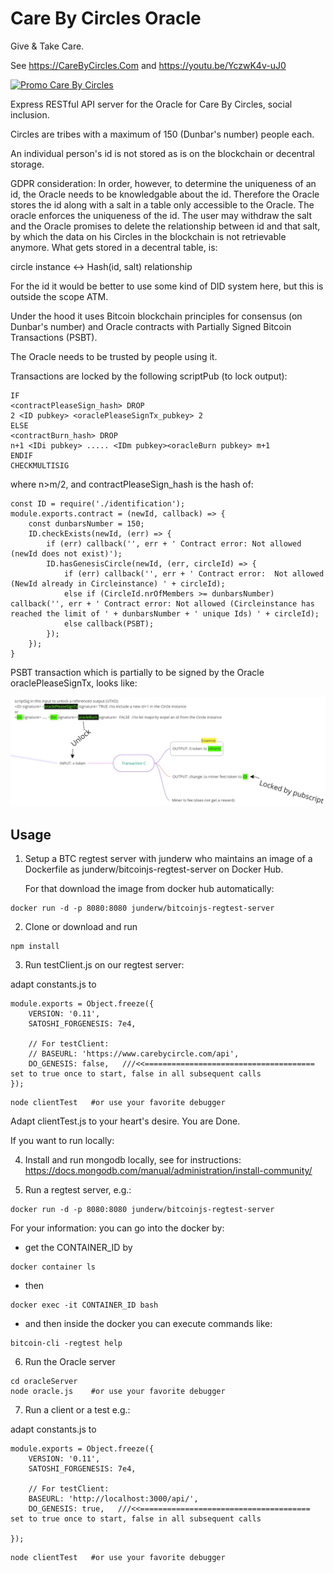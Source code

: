 # Care By Circles Oracle

Give & Take Care.

See https://CareByCircles.Com and https://youtu.be/YczwK4v-uJ0


[![Promo Care By Circles](READMEImages/CareByCircles.gif)](https://youtu.be/YczwK4v-uJ0)

Express RESTful API server for the Oracle for Care By Circles, social inclusion.

Circles are tribes with a maximum of 150 (Dunbar's number) people each.

An individual person's id is not stored as is on the blockchain or decentral storage.

GDPR consideration:
In order, however, to determine the uniqueness of an id, the Oracle needs to be knowledgable about the id. Therefore the Oracle stores the id along with a salt in a table only accessible to the Oracle.
The oracle enforces the uniqueness of the id. The user may withdraw the salt and the Oracle promises to delete the relationship between id and that salt, by which the data on his Circles in the blockchain is not retrievable anymore.
What gets stored in a decentral table, is:

circle instance  <->  Hash(id, salt)     relationship 

For the id it would be better to use some kind of DID system here, but this is outside the scope ATM.

Under the hood it uses Bitcoin blockchain principles for consensus (on Dunbar's number) and Oracle contracts with Partially Signed Bitcoin Transactions (PSBT).

The Oracle needs to be trusted by people using it.

Transactions are locked by the following scriptPub (to lock output):

```
IF
<contractPleaseSign_hash> DROP
2 <ID pubkey> <oraclePleaseSignTx_pubkey> 2
ELSE
<contractBurn_hash> DROP
n+1 <IDi pubkey> ..... <IDm pubkey><oracleBurn pubkey> m+1
ENDIF
CHECKMULTISIG
```
where n>m/2, and contractPleaseSign_hash is the hash of:

```
const ID = require('./identification');
module.exports.contract = (newId, callback) => {
    const dunbarsNumber = 150; 
    ID.checkExists(newId, (err) => {
        if (err) callback('', err + ' Contract error: Not allowed (newId does not exist)');
        ID.hasGenesisCircle(newId, (err, circleId) => {
            if (err) callback('', err + ' Contract error:  Not allowed (NewId already in Circleinstance) ' + circleId);
            else if (CircleId.nrOfMembers >= dunbarsNumber) callback('', err + ' Contract error: Not allowed (Circleinstance has reached the limit of ' + dunbarsNumber + ' unique Ids) ' + circleId);
            else callback(PSBT);
        });
    });
}
```

PSBT transaction which is partially to be signed by the Oracle oraclePleaseSignTx, looks like:

![Alt text](READMEImages/ToBeSignedPSBT.jpg?raw=true "Transaction")



## Usage ##
1. Setup a BTC regtest server with junderw who maintains an image of a Dockerfile as junderw/bitcoinjs-regtest-server on Docker Hub.

    For that download the image from docker hub automatically:
```
docker run -d -p 8080:8080 junderw/bitcoinjs-regtest-server
```

2. Clone or download and run 
```
npm install
```

3. Run testClient.js on our regtest server:

adapt constants.js to

```
module.exports = Object.freeze({
    VERSION: '0.11',
    SATOSHI_FORGENESIS: 7e4,

    // For testClient:
    // BASEURL: 'https://www.carebycircle.com/api',
    DO_GENESIS: false,   ///<<====================================== set to true once to start, false in all subsequent calls
});
```
```
node clientTest   #or use your favorite debugger
```

Adapt clientTest.js to your heart's desire. You are Done.

If you want to run locally:

4. Install and run mongodb locally, see for instructions: https://docs.mongodb.com/manual/administration/install-community/

5. Run a regtest server, e.g.:

```
docker run -d -p 8080:8080 junderw/bitcoinjs-regtest-server
```

For your information: you can go into the docker by:

- get the CONTAINER_ID by

```
docker container ls
```
- then

```
docker exec -it CONTAINER_ID bash
```

- and then inside the docker you can execute commands like:

```
bitcoin-cli -regtest help
```

6.  Run the Oracle server 

```
cd oracleServer
node oracle.js    #or use your favorite debugger
```

7. Run a client or a test e.g.:

adapt constants.js to

```
module.exports = Object.freeze({
    VERSION: '0.11',
    SATOSHI_FORGENESIS: 7e4,

    // For testClient:
    BASEURL: 'http://localhost:3000/api/',
    DO_GENESIS: true,   ///<<====================================== set to true once to start, false in all subsequent calls

});
```

```
node clientTest   #or use your favorite debugger
```